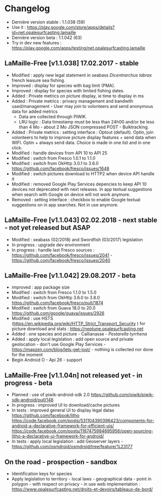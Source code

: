 # Changelog
- Dernière version stable : 1.1.038 (59)
- Use it : https://play.google.com/store/apps/details?id=net.opalesurfcasting.lamaille
- Dernière version beta : 1.1.042 (63)
- Try in dev new features : https://play.google.com/apps/testing/net.opalesurfcasting.lamaille 

## LaMaille-Free [v1.1.038] 17.02.2017 - stable
- Modified : apply new legal statement in seabass *Dicentrarchus labrax* french leasure sea fishing.
- Improved : display for species with bag limit (PMA).
- Improved : display for species with limited fishing dates.
- Added : Private metrics on picture display, ie time to display in ms
- Added : Private metrics : privacy management and bandwith used/management - User may join to volonteers and send anonymous data for added metrics
  - Data are collected through PIWIK.
  - LRU logic : Data timestamp must be less than 24h00 and/or be less than 4 Mo - about 2 Mo JSON compressed POST - Bulktracking.
- Added : Private metrics : setting interface : Optout (default). Optin, join volonteers to help to improve picture display features + send data when WIFI. Optin + always send data. Choice is made in one list and in one click.
- Modified : handle devices from API 10 to API 25
- Modified : switch from Fresco 1.0.1 to 1.1.0
- Modified : switch from OkHttp 3.0.1 to 3.6.0 https://github.com/facebook/fresco/issues/1648
- Modified : switch pictures download to HTTP2 when device API handle it
- Modified : removed Google Play Services depencies to keep API 10 devices not deprecated with next releases. In app textual suggestions when search with Google on device will not work anymore.
- Removed : setting interface : checkbox to enable Google textual suggestions on in app searches. Not in use anymore.

## LaMaille-Free [v1.1.043] 02.02.2018 - next stable - not yet released but ASAP
- Modified : seabass (02/2018) and Swordfish (03/2017) legislation
- In progress : upgrade dev environment
- In progress : handle last Fresco sources : https://github.com/facebook/fresco/issues/2041 - https://github.com/facebook/fresco/issues/2040

## LaMaille-Free [v1.1.042] 29.08.2017 - beta
- improved : app package size
- Modified : switch from Fresco 1.1.0 to 1.5.0
- Modified : switch from OkHttp 3.6.0 to 3.8.0 https://github.com/facebook/fresco/pull/1874
- Modified : switch from Guava 18.0 to 20.0 https://github.com/google/guava/issues/2926
- Modified : use HSTS (https://en.wikipedia.org/wiki/HTTP_Strict_Transport_Security ) for picture download and stats : https://neptune.opalesurfcasting.net
- Added : one species and picture - Callianasse - *Pestarella tyrrhena*
- Added : apply local legislation : add open source and private geolocation - don't use Google Play Services - https://mapzen.com/blog/lets-get-lost/ - nothing is collected nor done for the moment
- Begin Android O - Api 26 - support

## LaMaille-Free [v1.1.04n] not released yet - in progress - beta
 - Planned : use of piwik-android-sdk 2.0 https://github.com/piwik/piwik-sdk-android/pull/148
 - In progress : improved UI to download/cache pictures
 - In tests : improved general UI to display legal datas https://github.com/facebook/litho https://code.facebook.com/posts/531104390396423/components-for-android-a-declarative-framework-for-efficient-uis/ https://code.facebook.com/posts/1187475984695956/open-sourcing-litho-a-declarative-ui-framework-for-android/
 - In tests : apply local legislation : add Geoserver layers - https://github.com/osmdroid/osmdroid/tree/feature/%23177
 
## On the road - prospection - sandbox
- Identification keys for species
- Apply legislation to territory - local laws - geographical data - point in polygon - with respect on privacy - in use web implementation : https://www.opalesurfcasting.net/droits-et-devoirs/tableaux-de-bord/
